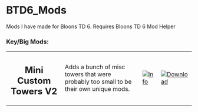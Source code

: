 # BTD6_Mods
Mods I have made for Bloons TD 6. Requires Bloons TD 6 Mod Helper

<h3>Key/Big Mods:</h3>

<table style="table-layout:fixed">
    <tr>
        <td width="30%" align="center">
            <h2>Mini Custom Towers V2</h2>
        </td>
        <td>
            Adds a bunch of misc towers that were probably too small to be their own unique mods.
        </td>
        <td width="10%">
            <a href="https://github.com/Greenphx9/BTD6Mods/blob/main/MiniCustomTowersV2/README.md"><img alt="Info" src="https://github.com/Greenphx9/BTD6Mods/blob/main/info.png?raw=true"></a>
        </td>
        <td width="11%">
            <a href="https://github.com/Greenphx9/BTD6Mods/blob/main/MiniCustomTowersV2/MiniCustomTowersV2.dll"><img alt="Download" src="https://github.com/Greenphx9/BTD6Mods/blob/main/download_small.png?raw=true"></a>
        </td>
    </tr>
<table>
